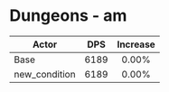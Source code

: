 # Dungeons - am
| Actor | DPS | Increase |
|---|:---:|:---:|
|Base|6189|0.00%|
|new_condition|6189|0.00%|
